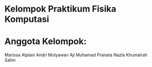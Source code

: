 # Kelompok Praktikum Fisika Komputasi
# Anggota Kelompok:

Marissa Alpiani
Andri Mulyawan
Aji Muhamad Pranata
Nazla Khumairah Salim
